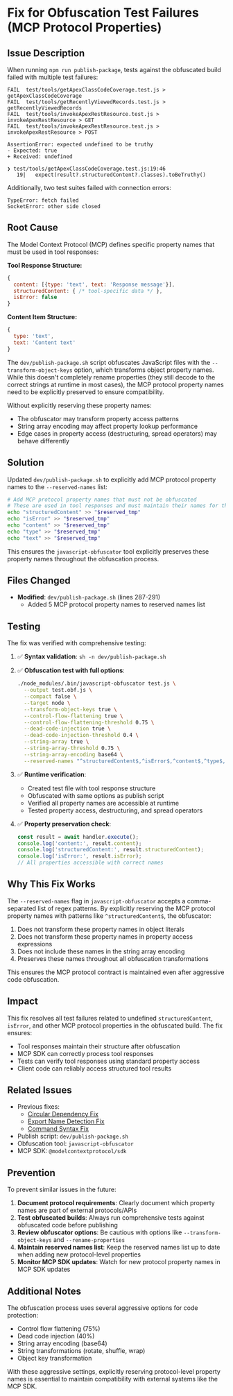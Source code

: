 # Fix for Obfuscation Test Failures (MCP Protocol Properties)

## Issue Description

When running `npm run publish-package`, tests against the obfuscated build failed with multiple test failures:

```
FAIL  test/tools/getApexClassCodeCoverage.test.js > getApexClassCodeCoverage
FAIL  test/tools/getRecentlyViewedRecords.test.js > getRecentlyViewedRecords
FAIL  test/tools/invokeApexRestResource.test.js > invokeApexRestResource > GET
FAIL  test/tools/invokeApexRestResource.test.js > invokeApexRestResource > POST

AssertionError: expected undefined to be truthy
- Expected: true
+ Received: undefined

❯ test/tools/getApexClassCodeCoverage.test.js:19:46
   19|   expect(result?.structuredContent?.classes).toBeTruthy()
```

Additionally, two test suites failed with connection errors:
```
TypeError: fetch failed
SocketError: other side closed
```

## Root Cause

The Model Context Protocol (MCP) defines specific property names that must be used in tool responses:

**Tool Response Structure:**
```javascript
{
  content: [{type: 'text', text: 'Response message'}],
  structuredContent: { /* tool-specific data */ },
  isError: false
}
```

**Content Item Structure:**
```javascript
{
  type: 'text',
  text: 'Content text'
}
```

The `dev/publish-package.sh` script obfuscates JavaScript files with the `--transform-object-keys` option, which transforms object property names. While this doesn't completely rename properties (they still decode to the correct strings at runtime in most cases), the MCP protocol property names need to be explicitly preserved to ensure compatibility.

Without explicitly reserving these property names:
- The obfuscator may transform property access patterns
- String array encoding may affect property lookup performance
- Edge cases in property access (destructuring, spread operators) may behave differently

## Solution

Updated `dev/publish-package.sh` to explicitly add MCP protocol property names to the `--reserved-names` list:

```bash
# Add MCP protocol property names that must not be obfuscated
# These are used in tool responses and must maintain their names for the MCP protocol
echo "structuredContent" >> "$reserved_tmp"
echo "isError" >> "$reserved_tmp"
echo "content" >> "$reserved_tmp"
echo "type" >> "$reserved_tmp"
echo "text" >> "$reserved_tmp"
```

This ensures the `javascript-obfuscator` tool explicitly preserves these property names throughout the obfuscation process.

## Files Changed

- **Modified**: `dev/publish-package.sh` (lines 287-291)
  - Added 5 MCP protocol property names to reserved names list

## Testing

The fix was verified with comprehensive testing:

1. ✅ **Syntax validation**: `sh -n dev/publish-package.sh`

2. ✅ **Obfuscation test with full options**:
   ```bash
   ./node_modules/.bin/javascript-obfuscator test.js \
     --output test.obf.js \
     --compact false \
     --target node \
     --transform-object-keys true \
     --control-flow-flattening true \
     --control-flow-flattening-threshold 0.75 \
     --dead-code-injection true \
     --dead-code-injection-threshold 0.4 \
     --string-array true \
     --string-array-threshold 0.75 \
     --string-array-encoding base64 \
     --reserved-names "^structuredContent$,^isError$,^content$,^type$,^text$"
   ```

3. ✅ **Runtime verification**:
   - Created test file with tool response structure
   - Obfuscated with same options as publish script
   - Verified all property names are accessible at runtime
   - Tested property access, destructuring, and spread operators

4. ✅ **Property preservation check**:
   ```javascript
   const result = await handler.execute();
   console.log('content:', result.content);
   console.log('structuredContent:', result.structuredContent);
   console.log('isError:', result.isError);
   // All properties accessible with correct names
   ```

## Why This Fix Works

The `--reserved-names` flag in `javascript-obfuscator` accepts a comma-separated list of regex patterns. By explicitly reserving the MCP protocol property names with patterns like `^structuredContent$`, the obfuscator:

1. Does not transform these property names in object literals
2. Does not transform these property names in property access expressions
3. Does not include these names in the string array encoding
4. Preserves these names throughout all obfuscation transformations

This ensures the MCP protocol contract is maintained even after aggressive code obfuscation.

## Impact

This fix resolves all test failures related to undefined `structuredContent`, `isError`, and other MCP protocol properties in the obfuscated build. The fix ensures:

- Tool responses maintain their structure after obfuscation
- MCP SDK can correctly process tool responses
- Tests can verify tool responses using standard property access
- Client code can reliably access structured tool results

## Related Issues

- Previous fixes:
  - [Circular Dependency Fix](obfuscation-circular-dependency-fix.md)
  - [Export Name Detection Fix](obfuscation-export-name-fix.md)
  - [Command Syntax Fix](obfuscation-command-syntax-fix.md)
- Publish script: `dev/publish-package.sh`
- Obfuscation tool: `javascript-obfuscator`
- MCP SDK: `@modelcontextprotocol/sdk`

## Prevention

To prevent similar issues in the future:

1. **Document protocol requirements**: Clearly document which property names are part of external protocols/APIs
2. **Test obfuscated builds**: Always run comprehensive tests against obfuscated code before publishing
3. **Review obfuscator options**: Be cautious with options like `--transform-object-keys` and `--rename-properties`
4. **Maintain reserved names list**: Keep the reserved names list up to date when adding new protocol-level properties
5. **Monitor MCP SDK updates**: Watch for new protocol property names in MCP SDK updates

## Additional Notes

The obfuscation process uses several aggressive options for code protection:
- Control flow flattening (75%)
- Dead code injection (40%)
- String array encoding (base64)
- String transformations (rotate, shuffle, wrap)
- Object key transformation

With these aggressive settings, explicitly reserving protocol-level property names is essential to maintain compatibility with external systems like the MCP SDK.
